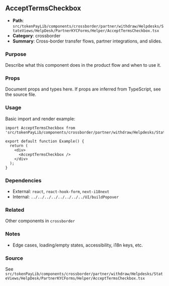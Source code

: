 ## AcceptTermsCheckbox

- **Path**: `src/tokenPayLib/components/crossborder/partner/withdraw/Helpdesks/StateViews/HelpDesk/PartnerKYCForms/Helper/AcceptTermsCheckbox.tsx`
- **Category**: crossborder
- **Summary**: Cross-border transfer flows, partner integrations, and slides.

### Purpose
Describe what this component does in the product flow and when to use it.

### Props
Document props and types here. If props are inferred from TypeScript, see the source file.

### Usage
Basic import and render example:


```tsx
import AcceptTermsCheckbox from 'src/tokenPayLib/components/crossborder/partner/withdraw/Helpdesks/StateViews/HelpDesk/PartnerKYCForms/Helper/AcceptTermsCheckbox';

export default function Example() {
  return (
    <div>
      <AcceptTermsCheckbox />
    </div>
  );
}

```

### Dependencies
- External: `react`, `react-hook-form`, `next-i18next`
- Internal: `../../../../../../../../UI/buildPopover`

### Related
Other components in `crossborder`

### Notes
- Edge cases, loading/empty states, accessibility, i18n keys, etc.

### Source
See `src/tokenPayLib/components/crossborder/partner/withdraw/Helpdesks/StateViews/HelpDesk/PartnerKYCForms/Helper/AcceptTermsCheckbox.tsx`
